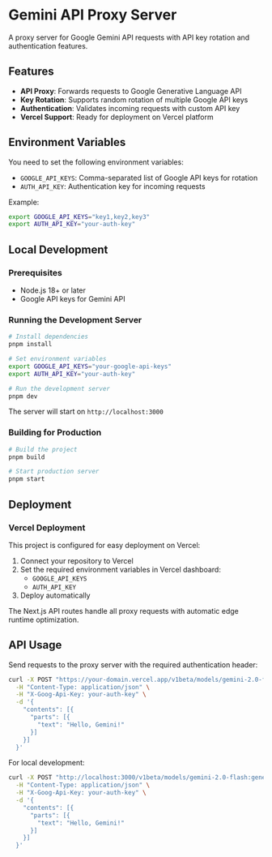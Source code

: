 # Gemini API Proxy Server

A proxy server for Google Gemini API requests with API key rotation and authentication features.

## Features

- **API Proxy**: Forwards requests to Google Generative Language API
- **Key Rotation**: Supports random rotation of multiple Google API keys
- **Authentication**: Validates incoming requests with custom API key
- **Vercel Support**: Ready for deployment on Vercel platform

## Environment Variables

You need to set the following environment variables:

- `GOOGLE_API_KEYS`: Comma-separated list of Google API keys for rotation
- `AUTH_API_KEY`: Authentication key for incoming requests

Example:

```bash
export GOOGLE_API_KEYS="key1,key2,key3"
export AUTH_API_KEY="your-auth-key"
```

## Local Development

### Prerequisites

- Node.js 18+ or later
- Google API keys for Gemini API

### Running the Development Server

```bash
# Install dependencies
pnpm install

# Set environment variables
export GOOGLE_API_KEYS="your-google-api-keys"
export AUTH_API_KEY="your-auth-key"

# Run the development server
pnpm dev
```

The server will start on `http://localhost:3000`

### Building for Production

```bash
# Build the project
pnpm build

# Start production server
pnpm start
```

## Deployment

### Vercel Deployment

This project is configured for easy deployment on Vercel:

1. Connect your repository to Vercel
2. Set the required environment variables in Vercel dashboard:
   - `GOOGLE_API_KEYS`
   - `AUTH_API_KEY`
3. Deploy automatically

The Next.js API routes handle all proxy requests with automatic edge runtime optimization.

## API Usage

Send requests to the proxy server with the required authentication header:

```bash
curl -X POST "https://your-domain.vercel.app/v1beta/models/gemini-2.0-flash:generateContent" \
  -H "Content-Type: application/json" \
  -H "X-Goog-Api-Key: your-auth-key" \
  -d '{
    "contents": [{
      "parts": [{
        "text": "Hello, Gemini!"
      }]
    }]
  }'
```

For local development:

```bash
curl -X POST "http://localhost:3000/v1beta/models/gemini-2.0-flash:generateContent" \
  -H "Content-Type: application/json" \
  -H "X-Goog-Api-Key: your-auth-key" \
  -d '{
    "contents": [{
      "parts": [{
        "text": "Hello, Gemini!"
      }]
    }]
  }'
```